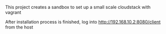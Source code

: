 This project creates a sandbox to set up a small scale cloudstack with vagrant

After installation process is finished, log into http://192.168.10.2:8080/client from the host
